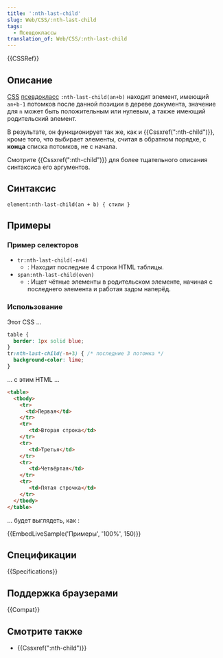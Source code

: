 ```yaml
---
title: ':nth-last-child'
slug: Web/CSS/:nth-last-child
tags:
  - Псевдоклассы
translation_of: Web/CSS/:nth-last-child
---
```

{{CSSRef}}

## Описание

[CSS](/ru/docs/CSS) [псевдокласс](/ru/docs/Web/CSS/Псевдо-классы) `:nth-last-child(an+b)` находит элемент, имеющий `an+b-1` потомков после данной позиции в дереве документа, значение для `n` может быть положительным или нулевым, а также имеющий родительский элемент.

В результате, он функционирует так же, как и {{Cssxref(":nth-child")}}, кроме того, что выбирает элементы, считая в обратном порядке, с **конца** списка потомков, не с начала.

Смотрите {{Cssxref(":nth-child")}} для более тщательного описания синтаксиса его аргументов.

## Синтаксис

```
element:nth-last-child(an + b) { стили }
```

## Примеры

### Пример селекторов

- `tr:nth-last-child(-n+4)`
  - : Находит последние 4 строки HTML таблицы.
- `span:nth-last-child(even)`
  - : Ищет чётные элементы в родительском элементе, начиная с последнего элемента и работая задом наперёд.

### Использование

Этот CSS ...

```css
table {
  border: 1px solid blue;
}
tr:nth-last-child(-n+3) { /* последние 3 потомка */
  background-color: lime;
}
```

... с этим HTML ...

```html
<table>
  <tbody>
    <tr>
      <td>Первая</td>
    </tr>
    <tr>
       <td>Вторая строка</td>
    </tr>
    <tr>
       <td>Третья</td>
    </tr>
    <tr>
       <td>Четвёртая</td>
    </tr>
    <tr>
       <td>Пятая строчка</td>
    </tr>
  </tbody>
</table>
```

... будет выглядеть, как :

{{EmbedLiveSample('Примеры', '100%', 150)}}

## Спецификации

{{Specifications}}

## Поддержка браузерами

{{Compat}}

## Смотрите также

- {{Cssxref(":nth-child")}}
